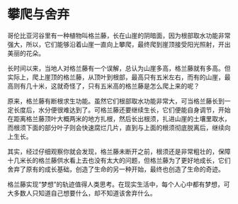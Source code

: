 # 攀爬与舍弃

哥伦比亚河谷里有一种植物叫格兰藤，长在山崖的阴暗面，因为根部取水功能非常强大，所以，它们能够沿着山崖一直向上攀爬，最终爬到崖顶接受阳光照射，开出美丽的花朵。 

长时间以来，当地人对格兰藤有一个误解，总认为山崖多高，格兰藤就有多高。但实际上，爬上崖顶的格兰藤，从顶叶到根部，最高只有五米左右，而有的山崖，最高则有几十米，这就奇怪了，只有五米高的格兰藤是怎么爬上来的呢？ 

原来，格兰藤有断根求生功能。虽然它们根部取水功能非常大，可当格兰藤长到一定长度后，水分便很难达到了。可格兰藤还要继续生长，它们便能自身调节，开始在距离格兰藤顶叶大概两米的地方扎根，然后长出根须，扎进山崖的土壤里取水，而根须下面的部分叶子则会快速腐烂几片，直到与上面的根须彻底脱离后，继续向上生长。 

其实，经过仔细观察你就会发现，格兰藤未断开之前，根须还是非常粗壮的，保障十几米长的格兰藤供水看上去也没有太大的问题，但格兰藤为了更好地成长，它们舍弃了原有的成长基础，创造了生命的另一种开始，最终也创造了生命的奇迹。 

格兰藤实现“梦想”的轨迹值得人类思考。在现实生活中，每个人心中都有梦想，可大多数人只知道自己想要什么，却不知道该舍弃什么。